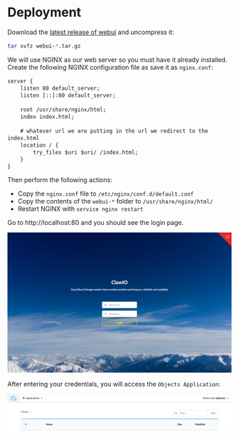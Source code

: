 # Deployment 

Download the [latest release of webui](https://github.com/clawio/webui/releases/) and uncompress it:

```bash
tar xvfz webui-*.tar.gz
```

We will use NGINX as our web server so you must have it already installed.
Create the following NGINX configuration file as save it as `nginx.conf`:

```nginx
server {
	listen 80 default_server;
	listen [::]:80 default_server;

	root /usr/share/nginx/html;
	index index.html;

	# whatever url we are putting in the url we redirect to the index.html
	location / {
		try_files $uri $uri/ /index.html;
	}
}
```

Then perform the following actions:

* Copy the `nginx.conf` file to `/etc/nginx/conf.d/default.conf`
* Copy the contents of the `webui-*` folder to `/usr/share/nginx/html/`
* Restart NGINX with `service nginx restart`

Go to http://localhost:80 and you should see the login page.

![](assets/login-page.png)

After entering your credentials, you will access the `Objects Application`:

![](assets/objects-page.png)
